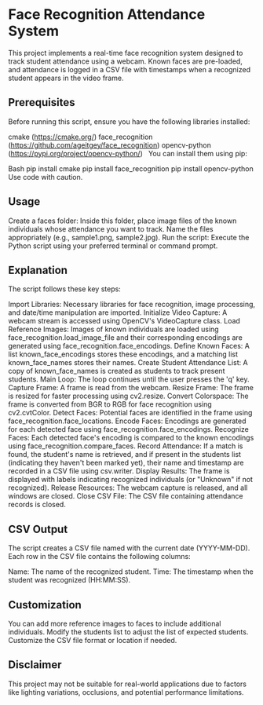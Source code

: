# Face Recognition Attendance System

This project implements a real-time face recognition system designed to track student attendance using a webcam. Known faces are pre-loaded, and attendance is logged in a CSV file with timestamps when a recognized student appears in the video frame.

## Prerequisites

Before running this script, ensure you have the following libraries installed:

cmake (https://cmake.org/)
face_recognition (https://github.com/ageitgey/face_recognition)
opencv-python (https://pypi.org/project/opencv-python/)   
You can install them using pip:

Bash
pip install cmake
pip install face_recognition
pip install opencv-python
Use code with caution.

## Usage

Create a faces folder: Inside this folder, place image files of the known individuals whose attendance you want to track. Name the files appropriately (e.g., sample1.png, sample2.jpg).
Run the script: Execute the Python script using your preferred terminal or command prompt.
## Explanation

The script follows these key steps:

Import Libraries: Necessary libraries for face recognition, image processing, and date/time manipulation are imported.
Initialize Video Capture: A webcam stream is accessed using OpenCV's VideoCapture class.
Load Reference Images: Images of known individuals are loaded using face_recognition.load_image_file and their corresponding encodings are generated using face_recognition.face_encodings.
Define Known Faces: A list known_face_encodings stores these encodings, and a matching list known_face_names stores their names.
Create Student Attendance List: A copy of known_face_names is created as students to track present students.
Main Loop: The loop continues until the user presses the 'q' key.
Capture Frame: A frame is read from the webcam.
Resize Frame: The frame is resized for faster processing using cv2.resize.
Convert Colorspace: The frame is converted from BGR to RGB for face recognition using cv2.cvtColor.
Detect Faces: Potential faces are identified in the frame using face_recognition.face_locations.
Encode Faces: Encodings are generated for each detected face using face_recognition.face_encodings.
Recognize Faces: Each detected face's encoding is compared to the known encodings using face_recognition.compare_faces.
Record Attendance: If a match is found, the student's name is retrieved, and if present in the students list (indicating they haven't been marked yet), their name and timestamp are recorded in a CSV file using csv.writer.
Display Results: The frame is displayed with labels indicating recognized individuals (or "Unknown" if not recognized).
Release Resources: The webcam capture is released, and all windows are closed.
Close CSV File: The CSV file containing attendance records is closed.
## CSV Output

The script creates a CSV file named with the current date (YYYY-MM-DD). Each row in the CSV file contains the following columns:

Name: The name of the recognized student.
Time: The timestamp when the student was recognized (HH:MM:SS).
## Customization

You can add more reference images to faces to include additional individuals.
Modify the students list to adjust the list of expected students.
Customize the CSV file format or location if needed.
## Disclaimer

This project may not be suitable for real-world applications due to factors like lighting variations, occlusions, and potential performance limitations.

